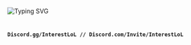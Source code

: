 #
![Typing SVG](https://readme-typing-svg.demolab.com?font=Fira+Code&pause=1000&color=F70000&random=false&width=435&lines=.gg%2FInterestLoL;Best+ClosetCheating+Script+4+Da+Hood)
#
**`Discord.gg/InterestLoL // Discord.com/Invite/InterestLoL`**
#
